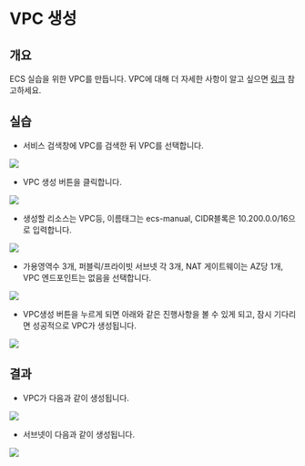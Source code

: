 # VPC 생성

## 개요

ECS 실습을 위한 VPC를 만듭니다. VPC에 대해 더 자세한 사항이 알고 싶으면 [링크](https://docs.aws.amazon.com/ko\_kr/vpc/latest/userguide/what-is-amazon-vpc.html) 참고하세요.

## 실습

* 서비스 검색창에 VPC를 검색한 뒤 VPC를 선택합니다.

![](<../.gitbook/assets/image (3) (1).png>)

* VPC 생성 버튼을 클릭합니다.

![](<../.gitbook/assets/image (21) (1).png>)

* 생성할 리소스는 VPC등, 이름태그는 ecs-manual, CIDR블록은 10.200.0.0/16으로 입력합니다.

![](<../.gitbook/assets/image (37).png>)

* 가용영역수 3개, 퍼블릭/프라이빗 서브넷 각 3개, NAT 게이트웨이는 AZ당 1개, VPC 엔드포인트는 없음을 선택합니다.

![](<../.gitbook/assets/image (32) (1).png>)

* VPC생성 버튼을 누르게 되면 아래와 같은 진행사항을 볼 수 있게 되고, 잠시 기다리면 성공적으로 VPC가 생성됩니다.

![](<../.gitbook/assets/image (25) (1).png>)

## 결과

* VPC가 다음과 같이 생성됩니다.

![](<../.gitbook/assets/image (15) (1).png>)

* 서브넷이 다음과 같이 생성됩니다.

![](<../.gitbook/assets/image (16) (1).png>)

